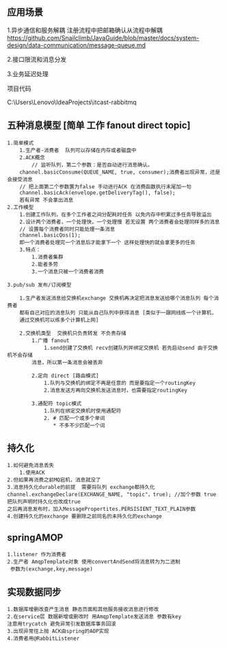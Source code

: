 ## 应用场景

1.异步通信和服务解耦
    注册流程中把邮箱确认从流程中解耦
    https://github.com/Snailclimb/JavaGuide/blob/master/docs/system-design/data-communication/message-queue.md

2.接口限流和消息分发

3.业务延迟处理

项目代码

C:\Users\Lenovo\IdeaProjects\itcast-rabbitmq

## 五种消息模型 [简单 工作 fanout direct topic]

    1.简单模式
        1.生产者-消费者  队列可以存储在内存或者磁盘中
        2.ACK概念
            // 监听队列，第二个参数：是否自动进行消息确认。
        channel.basicConsume(QUEUE_NAME, true, consumer);消费者出现异常，还是会接受消息
        // 把上面第二个参数置为false 手动进行ACK 在消费函数执行末尾加一句
        channel.basicAck(envelope.getDeliveryTag(), false);
        若有异常 不会拿出消息
    2.工作模型
        1.创建工作队列，在多个工作者之间分配耗时任务 以免内存中积累过多任务导致溢出
        2.设计两个消费者，一个处理快，一个处理慢 若无设置 两个消费者会处理同样多的消息
        // 设置每个消费者同时只能处理一条消息
        channel.basicQos(1);
        即一个消费者处理完一个消息后才能拿下一个 这样处理快的就会拿更多的任务
        3.特点： 
            1.消费者集群
            2.能者多劳
            3.一个消息只被一个消费者消费
    
    3.pub/sub 发布/订阅模型

        1.生产者发送消息给交换机exchange 交换机再决定把消息发送给哪个消息队列 每个消费者
        都有自己对应的消息队列 只能从自己队列中获得消息 [类似于一跟网线练一个计算机，
        通过交换机可以练多个计算机上网]

        2.交换机类型  交换机只负责转发 不负责存储
            1.广播 fanout
                1.send创建了交换机 recv创建队列并绑定交换机 若先启动send 由于交换机不会存储
            消息，所以第一条消息会被丢弃 

            2.定向 direct [路由模式]
                1.队列与交换机的绑定不再是任意的 而是要指定一个routingKey
                2.消息发送方再向交换机发送消息时，也需要指定routingKey

            3.通配符 topic模式
                1.队列在绑定交换机时使用通配符
                2. # 匹配一个或多个单词
                   * 不多不少匹配一个词

## 持久化
    1.如何避免消息丢失
        1.使用ACK
    2.但如果再消费之前MQ宕机，消息就没了
    3.消息持久化durable的前提  需要将队列 exchange都持久化
    channel.exchangeDeclare(EXCHANGE_NAME, "topic"，true); //加个参数 true
    把队列声明时持久化也改成true
    之后再消息发布时，加入MessagePropertites.PERSISIENT_TEXT_PLAIN参数
    4.创建持久化的exchange 要删除之前同名的未持久化的exchange

## springAMOP
    1.listener 作为消费者
    2.生产者 AmqpTemplate对象 使用convertAndSend将消息转为为二进制
     参数为(exchange,key,message)

## 实现数据同步

    1.数据库增删改查产生消息 静态页面和其他服务接收消息进行修改
    2.在service层 数据新增或删改时 用AmqpTemplate发送消息 参数有key
    注意用trycatch 避免异常引发数据库事务回滚
    3.出现异常往上抛 ACK由spring的AOP实现 
    4.消费者用@RabbitListener
          